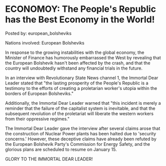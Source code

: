 # ECONOMOY: The People's Republic has the Best Economy in the World!

Posted by: european_bolsheviks

Nations involved: European Bolsheviks

In response to the growing instabilities with the global economy, the Minister of Finance has humorously embarrassed the West by revealing that the European Bolshevik hasn't been affected by the crash, and that the country will undoubtedly withstand any financial trials in the future. 

In an interview with Revolutionary State News channel 1, the Immortal Dear Leader stated that "the lasting prosperity of the People's Republic is a testimony to the efforts of creating a proletarian worker's utopia within the borders of European Bolsheviks."

Additionally, the Immortal Dear Leader warned that "this incident is merely a reminder that the failure of the capitalist system is inevitable, and that the subsequent revolution of the proletariat will liberate the western workers from their oppressive regimes."

The Immortal Dear Leader gave the interview after several claims arose that the construction of Nuclear Power plants has been halted due to 'security concerns.' However, these deceptive claims have already been refuted by the European Bolshevik Party's Commission for Energy Safety, and the glorious plans are scheduled to resume on January 15. 

GLORY TO THE IMMORTAL DEAR LEADER!